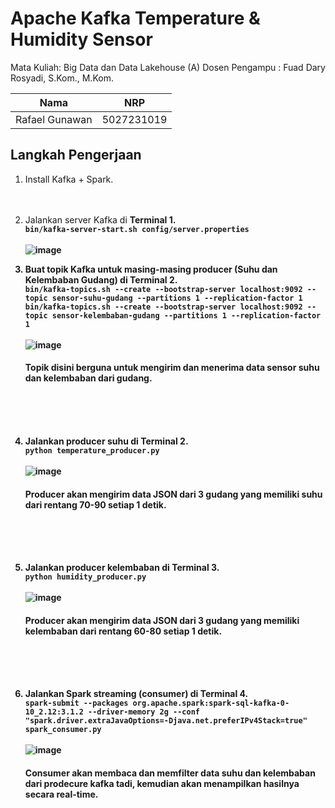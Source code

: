 # Apache Kafka Temperature & Humidity Sensor

Mata Kuliah: Big Data dan Data Lakehouse (A)
Dosen Pengampu : Fuad Dary Rosyadi, S.Kom., M.Kom.

| Nama                     | NRP        |
| ------------------------ | ---------- |
| Rafael Gunawan | 5027231019 |

## Langkah Pengerjaan
1. Install Kafka + Spark. <br> <br> <br>
2. Jalankan server Kafka di <strong>Terminal 1<strong>. <br>
   `bin/kafka-server-start.sh config/server.properties` <br> <br>
   ![image](https://github.com/user-attachments/assets/d7ce4ac6-59d6-4d1d-81d3-40b95902b014)
   <br>

3. Buat topik Kafka untuk masing-masing producer (Suhu dan Kelembaban Gudang) di <strong>Terminal 2<strong>. <br>
   `bin/kafka-topics.sh --create --bootstrap-server localhost:9092 --topic sensor-suhu-gudang --partitions 1 --replication-factor 1` <br>
   `bin/kafka-topics.sh --create --bootstrap-server localhost:9092 --topic sensor-kelembaban-gudang --partitions 1 --replication-factor 1` <br> <br>
   ![image](https://github.com/user-attachments/assets/c8a3ee4a-927d-423c-a484-c43031ed2d40)
   #### Topik disini berguna untuk mengirim dan menerima data sensor suhu dan kelembaban dari gudang.
   <br> <br> <br>

4. Jalankan producer suhu di <strong>Terminal 2<strong>. <br>
   `python temperature_producer.py` <br> <br>
   ![image](https://github.com/user-attachments/assets/bc2d86f0-baf3-4867-ab55-65a505fd7ed1)
   #### Producer akan mengirim data JSON dari 3 gudang yang memiliki suhu dari rentang 70-90 setiap 1 detik.
   <br> <br> <br>

5. Jalankan producer kelembaban di <strong>Terminal 3<strong>. <br>
   `python humidity_producer.py` <br> <br>
   ![image](https://github.com/user-attachments/assets/c601d595-0529-47b7-a7cd-e6ddee39c4ff)
   #### Producer akan mengirim data JSON dari 3 gudang yang memiliki kelembaban dari rentang 60-80 setiap 1 detik.
   <br> <br> <br>

6. Jalankan Spark streaming (consumer) di <strong>Terminal 4<strong>. <br>
   `spark-submit --packages org.apache.spark:spark-sql-kafka-0-10_2.12:3.1.2 --driver-memory 2g --conf "spark.driver.extraJavaOptions=-Djava.net.preferIPv4Stack=true" spark_consumer.py` <br> <br>
   ![image](https://github.com/user-attachments/assets/cfcd0275-96fd-43ca-b561-1d07c52f8c09)
   #### Consumer akan membaca dan memfilter data suhu dan kelembaban dari prodecure kafka tadi, kemudian akan menampilkan hasilnya secara real-time.
